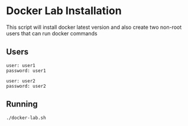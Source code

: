 # Docker Lab Installation

This script will install docker latest version and also create two non-root users that can run docker commands

## Users

```
user: user1
password: user1

user: user2
password: user2
```

## Running

```bash
./docker-lab.sh
```
